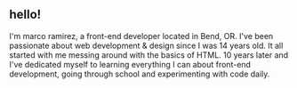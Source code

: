 ## hello!

I'm marco ramirez, a front-end developer located in Bend, OR. I've been passionate about web development & design since I was 14 years old. It all started with me messing around with the basics of HTML. 10 years later and I've dedicated myself to learning everything I can about front-end development, going through school and experimenting with code daily.

<!--
**mramirez0610/mramirez0610** is a ✨ _special_ ✨ repository because its `README.md` (this file) appears on your GitHub profile.

Here are some ideas to get you started:

- 🔭 I’m currently working on ...
- 🌱 I’m currently learning ...
- 👯 I’m looking to collaborate on ...
- 🤔 I’m looking for help with ...
- 💬 Ask me about ...
- 📫 How to reach me: ...
- 😄 Pronouns: ...
- ⚡ Fun fact: ...
-->
